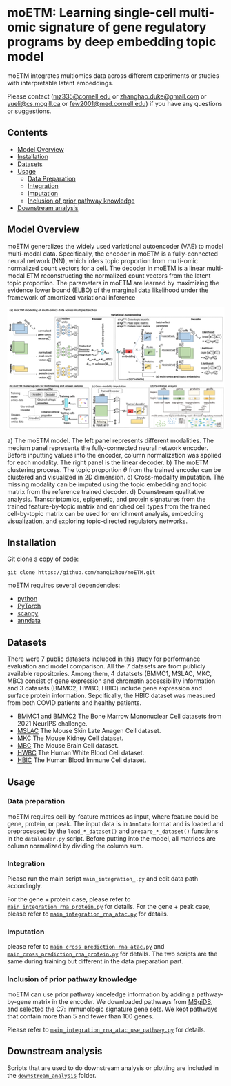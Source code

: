 # moETM: Learning single-cell multi-omic signature of gene regulatory programs by deep embedding topic model

moETM integrates multiomics data across different experiments or studies with interpretable latent embeddings.

Please contact (mz335@cornell.edu or zhanghao.duke@gmail.com or yueli@cs.mcgill.ca or few2001@med.cornell.edu) if you have any questions or suggestions.


## Contents ##

- [Model Overview](#model-overview)
- [Installation](#installation)
- [Datasets](#datasets)
- [Usage](#usage)
	- [Data Preparation](#data-preparation)
	- [Integration](#moetm)
	- [Imputation](#imputation)
	- [Inclusion of prior pathway knowledge](#inclusion-of-prior-pathway-knowledge)
- [Downstream analysis](#downstream-analysis)

## Model Overview

moETM generalizes the widely used variational autoencoder (VAE) to model multi-modal data. Specifically, the encoder in moETM is a fully-connected neural network (NN), which infers topic proportion from multi-omic normalized count vectors for a cell. The decoder in moETM is a linear multi-modal ETM reconstructing the normalized count vectors from the latent topic proportion. The parameters in moETM are learned by maximizing the evidence lower bound (ELBO) of the marginal data likelihood under the framework of amortized variational inference

![model](./model.png?raw=true "Title")

a) The moETM model. The left panel represents different modalities. The medium panel represents the fully-connected neural network encoder. Before inputting values into the encoder, column normalization was applied for each modality. The right panel is the linear decoder.
b) The moETM clustering process. The topic proportion $\theta$ from the trained encoder can be clustered and visualized in 2D dimension.
c) Cross-modality imputation. The missing modality can be imputed using the topic embedding and topic matrix from the reference trained decoder. 
d) Downstream qualitative analysis. Transcriptomics, epigenetic, and protein signatures from the trained feature-by-topic matrix and enriched cell types from the trained cell-by-topic matrix can be used for enrichment analysis, embedding visualization, and exploring topic-directed regulatory networks.


## Installation

Git clone a copy of code:
```
git clone https://github.com/manqizhou/moETM.git
```
moETM requires several dependencies:

* [python](https://www.python.org) 
* [PyTorch](https://pytorch.org/) 
* [scanpy](https://scanpy.readthedocs.io/en/stable/) 
* [anndata](https://anndata.readthedocs.io/en/latest/) 


## Datasets

There were 7 public datasets included in this study for performance evaluation and model comparison. All the 7 datasets are from publicly available repositories. Among them, 4 datatsets (BMMC1, MSLAC, MKC, MBC) consist of gene expression and chromatin accessibility information and 3 datasets (BMMC2, HWBC, HBIC) include gene expression and surface protein information. Sepcifically, the HBIC dataset was measured from both COVID patients and healthy patients. 

* [BMMC1 and BMMC2](https://www.ncbi.nlm.nih.gov/geo/query/acc.cgi?acc=GSE194122) The Bone Marrow Mononuclear Cell datasets from 2021 NeurIPS challenge.
* [MSLAC](https://www.ncbi.nlm.nih.gov/geo/query/acc.cgi?acc=GSE140203) The Mouse Skin Late Anagen Cell dataset.
* [MKC](https://www.ncbi.nlm.nih.gov/geo/query/acc.cgi?acc=GSE117089) The Mouse Kidney Cell dataset.
* [MBC](https://www.ncbi.nlm.nih.gov/geo/query/acc.cgi?acc=GSE140203)  The Mouse Brain Cell dataset.
* [HWBC](https://www.ncbi.nlm.nih.gov/geo/query/acc.cgi?acc=GSE164378) The Human White Blood Cell dataset.
* [HBIC](https://www.nature.com/articles/s41591-021-01329-2#data-availability) The Human Blood Immune Cell dataset.


## Usage

### Data preparation

moETM requires cell-by-feature matrices as input, where feature could be gene, protein, or peak. The input data is in `AnnData` format and is loaded and preprocessed by the `load_*_dataset()` and `prepare_*_dataset()` functions in the `dataloader.py` script. Before putting into the model, all matrices are column normalized by dividing the column sum.

### Integration

Please run the main script `main_integration_.py` and edit data path accordingly.

For the gene + protein case, please refer to [`main_integration_rna_protein.py`](main_integration_rna_protein.py) for details. 
For the gene + peak case, please refer to [`main_integration_rna_atac.py`](main_integration_rna_atac.py) for details.

### Imputation 

please refer to [`main_cross_prediction_rna_atac.py`](/main_cross_prediction_rna_atac.py) and [`main_cross_prediction_rna_protein.py`](main_cross_prediction_rna_protein.py) for details. The two scripts are the same during training but different in the data preparation part.

### Inclusion of prior pathway knowledge

moETM can use prior pathway knoeledge information by adding a pathway-by-gene matrix in the encoder. We downloaded pathways from [MSgiDB](https://www.gsea-msigdb.org/gsea/msigdb/human/collections.jsp), and selected the C7: immunologic signature gene sets. We kept pathways that contain more than 5 and fewer than 100 genes.

Please refer to [`main_integration_rna_atac_use_pathway.py`](main_integration_rna_atac_use_pathway.py) for details.

## Downstream analysis

Scripts that are used to do downstream analysis or plotting are included in the [`downstream_analysis`](/downstream_analysis) folder.

